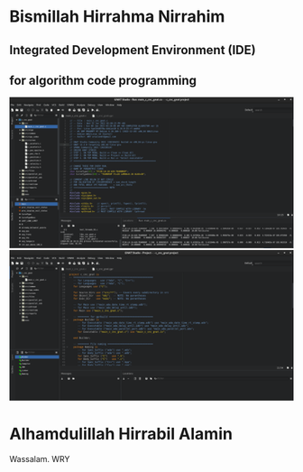 # Bismillah Hirrahma Nirrahim

## Integrated Development Environment (IDE)
## for algorithm code programming

![](Image0/Part-1-GnatStudio.png)
![](Image0/Part-2-GnatStudio.png)

# Alhamdulillah Hirrabil Alamin

Wassalam.
WRY
